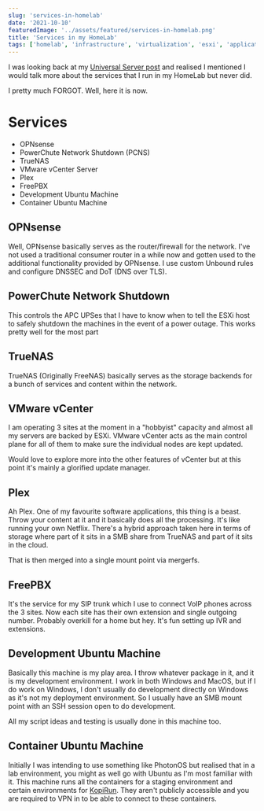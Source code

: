 ```yaml
---
slug: 'services-in-homelab'
date: '2021-10-10'
featuredImage: '../assets/featured/services-in-homelab.png'
title: 'Services in my HomeLab'
tags: ['homelab', 'infrastructure', 'virtualization', 'esxi', 'applications']
---
```


I was looking back at my [Universal Server post](/blog/universal-server-build) and realised I mentioned I would talk more about the services that I run in my HomeLab but never did.

I pretty much FORGOT. Well, here it is now.

# Services

- OPNsense
- PowerChute Network Shutdown (PCNS)
- TrueNAS
- VMware vCenter Server
- Plex
- FreePBX
- Development Ubuntu Machine
- Container Ubuntu Machine

## OPNsense

Well, OPNsense basically serves as the router/firewall for the network. I've not used a traditional consumer router in a while now and gotten used to the additional functionality provided by OPNsense. I use custom Unbound rules and configure DNSSEC and DoT (DNS over TLS).

## PowerChute Network Shutdown

This controls the APC UPSes that I have to know when to tell the ESXi host to safely shutdown the machines in the event of a power outage. This works pretty well for the most part

## TrueNAS

TrueNAS (Originally FreeNAS) basically serves as the storage backends for a bunch of services and content within the network.

## VMware vCenter

I am operating 3 sites at the moment in a "hobbyist" capacity and almost all my servers are backed by ESXi. VMware vCenter acts as the main control plane for all of them to make sure the individual nodes are kept updated.

Would love to explore more into the other features of vCenter but at this point it's mainly a glorified update manager.

## Plex

Ah Plex. One of my favourite software applications, this thing is a beast. Throw your content at it and it basically does all the processing. It's like running your own Netflix. There's a hybrid approach taken here in terms of storage where part of it sits in a SMB share from TrueNAS and part of it sits in the cloud.

That is then merged into a single mount point via mergerfs.

## FreePBX

It's the service for my SIP trunk which I use to connect VoIP phones across the 3 sites. Now each site has their own extension and single outgoing number. Probably overkill for a home but hey. It's fun setting up IVR and extensions.

## Development Ubuntu Machine

Basically this machine is my play area. I throw whatever package in it, and it is my development environment. I work in both Windows and MacOS, but if I do work on Windows, I don't usually do development directly on Windows as it's not my deployment environment. So I usually have an SMB mount point with an SSH session open to do development.

All my script ideas and testing is usually done in this machine too.

## Container Ubuntu Machine

Initially I was intending to use something like PhotonOS but realised that in a lab environment, you might as well go with Ubuntu as I'm most familiar with it. This machine runs all the containers for a staging environment and certain environments for [KopiRun](https://kopirun.com). They aren't publicly accessible and you are required to VPN in to be able to connect to these containers.
